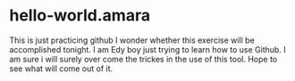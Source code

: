 # hello-world.amara
This is just practicing github
I wonder whether this exercise will be accomplished tonight. I am Edy boy just trying to learn how to use Github. I am sure i will surely over come the trickes in the use of this tool. Hope to see what will come out of it.
